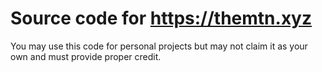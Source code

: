 # Source code for https://themtn.xyz
You may use this code for personal projects but may not claim it as your own and must provide proper credit.
